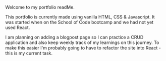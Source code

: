 Welcome to my portfolio readMe. 

This portfolio is currently made using vanilla HTML, CSS & Javascript. It was started when on the School of Code bootcamp and we had not yet used React.

I am planning on adding a blogpost page so I can practice a CRUD application and also keep weekly track of my learnings on this journey. To make this easier I'm probably going to have to refactor the site into React - this is my current task.
